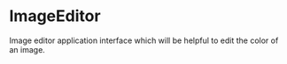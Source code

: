 # ImageEditor
 Image editor application interface which will be helpful to edit the color of an image.
